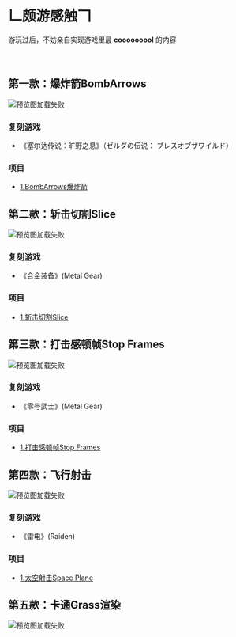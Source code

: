 # 𠃊颇游感触𠃍
游玩过后，不妨亲自实现游戏里最 **cooooooool** 的内容<br><br><br>

第一款：爆炸箭BombArrows
-------------------------
![预览图加载失败](https://github.com/linhgf/GameLive/blob/main/Previews/BombArrow.gif)  
### 复刻游戏
* 《塞尔达传说：旷野之息》（ゼルダの伝说： ブレスオブザワイルド）
### 项目
* [1.BombArrows爆炸箭](https://github.com/linhgf/GameLive/tree/main/BombArrows "")

第二款：斩击切割Slice
-------------------------
![预览图加载失败](https://github.com/linhgf/GameLive/blob/main/Previews/MentalGear2.gif)
### 复刻游戏
* 《合金装备》(Metal Gear)
### 项目
* [1.斩击切割Slice](https://github.com/linhgf/GameLive/tree/main/Metal%20Gear%20Rising's%20Blade%20Mode "")

第三款：打击感顿帧Stop Frames
-------------------------
![预览图加载失败](https://github.com/linhgf/GameLive/blob/main/Previews/2DCombat.gif)
### 复刻游戏
* 《零号武士》(Metal Gear)
### 项目
* [1.打击感顿帧Stop Frames](https://github.com/linhgf/GameLive/tree/main/2DCombat "")

第四款：飞行射击
-------------------------
![预览图加载失败](https://github.com/linhgf/Space-Plane/blob/main/Preview/spcae_plane_1.gif)
### 复刻游戏
* 《雷电》(Raiden)
### 项目
* [1.太空射击Space Plane](https://github.com/linhgf/Space-Plane "")

第五款：卡通Grass渲染
-------------------------
![预览图加载失败](https://github.com/linhgf/GameLive/blob/main/Previews/Grass.png)
